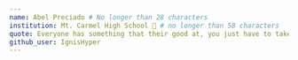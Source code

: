 ```yaml
---
name: Abel Preciado # No longer than 28 characters
institution: Mt. Carmel High School 🚩 # no longer than 58 characters
quote: Everyone has something that their good at, you just have to take the time to find it. # no longer than 100 characters, avoid using quotes(") to guarantee the format remains the same.
github_user: IgnisHyper
---
```

